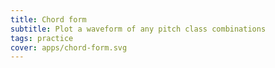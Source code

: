 ```yaml
---
title: Chord form
subtitle: Plot a waveform of any pitch class combinations
tags: practice
cover: apps/chord-form.svg
---
```


<client-only >
  <chord-form />
  <svg-save svg="chord-form" />
</client-only>